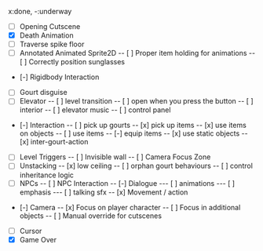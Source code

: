 x:done, -:underway
- [ ] Opening Cutscene
- [x] Death Animation
- [ ] Traverse spike floor
- [ ] Annotated Animated Sprite2D
-- [ ] Proper item holding for animations
-- [ ] Correctly position sunglasses
- [-] Rigidbody Interaction
- [ ] Gourt disguise
- [ ] Elevator
-- [ ] level transition
-- [ ] open when you press the button
-- [ ] interior
-- [ ] elevator music
-- [ ] control panel
- [-] Interaction
-- [ ] pick up gourts
-- [x] pick up items
-- [x] use items on objects
-- [ ] use items
-- [-] equip items
-- [x] use static objects
-- [x] inter-gourt-action
- [ ] Level Triggers
-- [ ] Invisible wall
-- [ ] Camera Focus Zone
- [ ] Unstacking
-- [x] low ceiling
-- [ ] orphan gourt behaviours
-- [ ] control inheritance logic
- [ ] NPCs
-- [ ] NPC Interaction
-- [-] Dialogue
--- [ ] animations
--- [ ] emphasis
--- [ ] talking sfx
-- [x] Movement / action
- [-] Camera
-- [x] Focus on player character
-- [ ] Focus in additional objects
-- [ ] Manual override for cutscenes
- [ ] Cursor
- [x] Game Over
